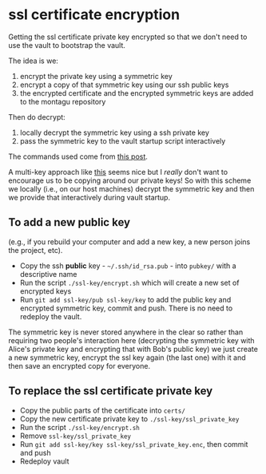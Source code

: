 # ssl certificate encryption

Getting the ssl certificate private key encrypted so that we don't need to use the vault to bootstrap the vault.

The idea is we:

1. encrypt the private key using a symmetric key
2. encrypt a copy of that symmetric key using our ssh public keys
3. the encrypted certificate and the encrypted symmetric keys are added to the montagu repository

Then do decrypt:

1. locally decrypt the symmetric key using a ssh private key
2. pass the symmetric key to the vault startup script interactively

The commands used come from [this post](https://www.bjornjohansen.no/encrypt-file-using-ssh-key).

A multi-key approach like [this](https://gist.github.com/kennwhite/9918739) seems nice but I _really_ don't want to encourage us to be copying around our private keys!  So with this scheme we locally (i.e., on our host machines) decrypt the symmetric key and then we provide that interactively during vault startup.

## To add a new public key

(e.g., if you rebuild your computer and add a new key, a new person joins the project, etc).

* Copy the ssh **public** key - `~/.ssh/id_rsa.pub` - into `pubkey/` with a descriptive name
* Run the script `./ssl-key/encrypt.sh` which will create a new set of encrypted keys
* Run `git add ssl-key/pub ssl-key/key` to add the public key and encrypted symmetric key, commit and push.  There is no need to redeploy the vault.

The symmetric key is never stored anywhere in the clear so rather than requiring two people's interaction here (decrypting the symmetric key with Alice's private key and encrypting that with Bob's public key) we just create a new symmetric key, encrypt the ssl key again (the last one) with it and then save an encrypted copy for everyone.

## To replace the ssl certificate private key

* Copy the public parts of the certificate into `certs/`
* Copy the new certificate private key to `./ssl-key/ssl_private_key`
* Run the script `./ssl-key/encrypt.sh`
* Remove `ssl-key/ssl_private_key`
* Run `git add ssl-key/key ssl-key/ssl_private_key.enc`, then commit and push
* Redeploy vault
